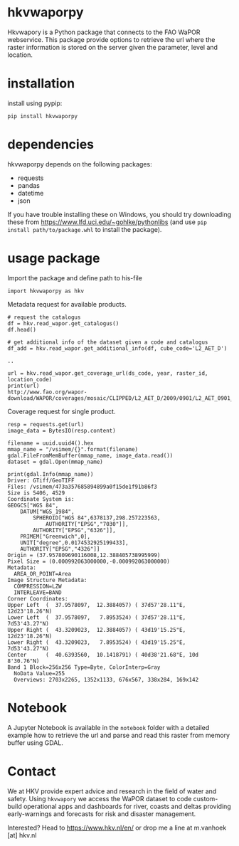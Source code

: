 # hkvwaporpy
Hkvwapory is a Python package that connects to the FAO WaPOR webservice.
This package provide options to retrieve the url where the raster information is stored on the server given the parameter, level and location.

# installation
install using pypip:

`pip install hkvwaporpy`

# dependencies
hkvwaporpy depends on the following packages:
- requests
- pandas
- datetime
- json

If you have trouble installing these on Windows, you should try downloading these from https://www.lfd.uci.edu/~gohlke/pythonlibs (and use `pip install path/to/package.whl` to install the package).

# usage package
Import the package and define path to his-file

    import hkvwaporpy as hkv    
    
Metadata request for available products.

    # request the catalogus
    df = hkv.read_wapor.get_catalogus()
    df.head()
    
    # get additional info of the dataset given a code and catalogus
    df_add = hkv.read_wapor.get_additional_info(df, cube_code='L2_AET_D')
    
    ..
    
    url = hkv.read_wapor.get_coverage_url(ds_code, year, raster_id, location_code)
    print(url)
    http://www.fao.org/wapor-download/WAPOR/coverages/mosaic/CLIPPED/L2_AET_D/2009/0901/L2_AET_0901_7010.tif
    
Coverage request for single product.

    resp = requests.get(url)
    image_data = BytesIO(resp.content)
    
    filename = uuid.uuid4().hex
    mmap_name = "/vsimem/{}".format(filename)
    gdal.FileFromMemBuffer(mmap_name, image_data.read())
    dataset = gdal.Open(mmap_name)
    
    print(gdal.Info(mmap_name))
    Driver: GTiff/GeoTIFF
    Files: /vsimem/473a357685894899a0f15de1f91b86f3
    Size is 5406, 4529
    Coordinate System is:
    GEOGCS["WGS 84",
        DATUM["WGS_1984",
            SPHEROID["WGS 84",6378137,298.257223563,
                AUTHORITY["EPSG","7030"]],
            AUTHORITY["EPSG","6326"]],
        PRIMEM["Greenwich",0],
        UNIT["degree",0.0174532925199433],
        AUTHORITY["EPSG","4326"]]
    Origin = (37.957809690116008,12.388405738995999)
    Pixel Size = (0.000992063000000,-0.000992063000000)
    Metadata:
      AREA_OR_POINT=Area
    Image Structure Metadata:
      COMPRESSION=LZW
      INTERLEAVE=BAND
    Corner Coordinates:
    Upper Left  (  37.9578097,  12.3884057) ( 37d57'28.11"E, 12d23'18.26"N)
    Lower Left  (  37.9578097,   7.8953524) ( 37d57'28.11"E,  7d53'43.27"N)
    Upper Right (  43.3209023,  12.3884057) ( 43d19'15.25"E, 12d23'18.26"N)
    Lower Right (  43.3209023,   7.8953524) ( 43d19'15.25"E,  7d53'43.27"N)
    Center      (  40.6393560,  10.1418791) ( 40d38'21.68"E, 10d 8'30.76"N)
    Band 1 Block=256x256 Type=Byte, ColorInterp=Gray
      NoData Value=255
      Overviews: 2703x2265, 1352x1133, 676x567, 338x284, 169x142    

# Notebook
A Jupyter Notebook is available in the `notebook` folder with a detailed example how to retrieve the url and parse and read this raster from memory buffer using GDAL.

# Contact
We at HKV provide expert advice and research in the field of water and safety. Using `hkvwapory` we access the WaPOR dataset to code custom-build operational apps and dashboards for river, coasts and deltas providing early-warnings and forecasts for risk and disaster management.

Interested? Head to https://www.hkv.nl/en/ or drop me a line at m.vanhoek [at] hkv.nl
    
